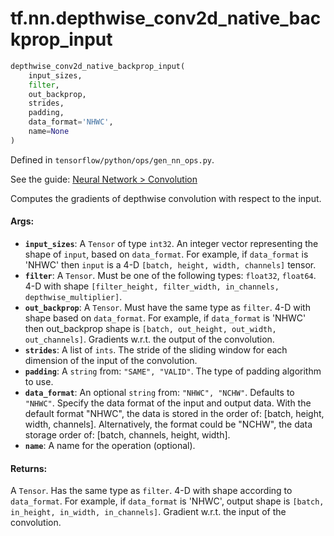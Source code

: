 <div itemscope itemtype="http://developers.google.com/ReferenceObject">
<meta itemprop="name" content="tf.nn.depthwise_conv2d_native_backprop_input" />
</div>

# tf.nn.depthwise_conv2d_native_backprop_input

``` python
depthwise_conv2d_native_backprop_input(
    input_sizes,
    filter,
    out_backprop,
    strides,
    padding,
    data_format='NHWC',
    name=None
)
```



Defined in `tensorflow/python/ops/gen_nn_ops.py`.

See the guide: [Neural Network > Convolution](../../../../api_guides/python/nn.md#Convolution)

Computes the gradients of depthwise convolution with respect to the input.

#### Args:

* <b>`input_sizes`</b>: A `Tensor` of type `int32`.
    An integer vector representing the shape of `input`, based
    on `data_format`.  For example, if `data_format` is 'NHWC' then
     `input` is a 4-D `[batch, height, width, channels]` tensor.
* <b>`filter`</b>: A `Tensor`. Must be one of the following types: `float32`, `float64`.
    4-D with shape
    `[filter_height, filter_width, in_channels, depthwise_multiplier]`.
* <b>`out_backprop`</b>: A `Tensor`. Must have the same type as `filter`.
    4-D with shape  based on `data_format`.
    For example, if `data_format` is 'NHWC' then
    out_backprop shape is `[batch, out_height, out_width, out_channels]`.
    Gradients w.r.t. the output of the convolution.
* <b>`strides`</b>: A list of `ints`.
    The stride of the sliding window for each dimension of the input
    of the convolution.
* <b>`padding`</b>: A `string` from: `"SAME", "VALID"`.
    The type of padding algorithm to use.
* <b>`data_format`</b>: An optional `string` from: `"NHWC", "NCHW"`. Defaults to `"NHWC"`.
    Specify the data format of the input and output data. With the
    default format "NHWC", the data is stored in the order of:
        [batch, height, width, channels].
    Alternatively, the format could be "NCHW", the data storage order of:
        [batch, channels, height, width].
* <b>`name`</b>: A name for the operation (optional).


#### Returns:

A `Tensor`. Has the same type as `filter`.
4-D with shape according to `data_format`.  For example, if
`data_format` is 'NHWC', output shape is `[batch, in_height,
in_width, in_channels]`.  Gradient w.r.t. the input of the
convolution.